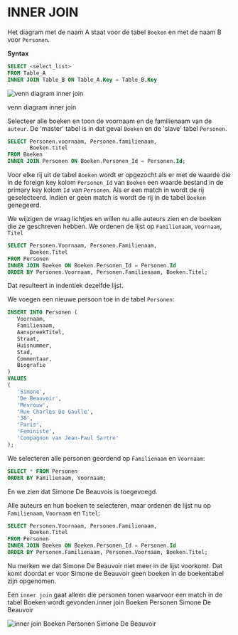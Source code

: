 # INNER JOIN

Het diagram met de naam A staat voor de tabel `Boeken` en met de naam B voor `Personen`.

**Syntax**

```sql
SELECT <select_list> 
FROM Table_A
INNER JOIN Table_B ON Table_A.Key = Table_B.Key
```

![venn diagram inner join](https://modernways.be/myap/it/image/sql/venn%20diagram%20inner%20join.png)

venn diagram inner join

Selecteer alle boeken en toon de voornaam en de familienaam van de `auteur`. De 'master' tabel is in dat geval `Boeken` en de 'slave' tabel `Personen`.

```sql
SELECT Personen.voornaam, Personen.familienaam,
       Boeken.titel 
FROM Boeken
INNER JOIN Personen ON Boeken.Personen_Id = Personen.Id;
```

Voor elke rij uit de tabel `Boeken` wordt er opgezocht als er met de waarde die in de foreign key kolom `Personen_Id` van `Boeken` een waarde bestand in de primary key kolom `Id` van `Personen`. Als er een match in wordt de rij geselecteerd. Indien er geen match is wordt de rij in de tabel `Boeken` genegeerd.

We wijzigen de vraag lichtjes en willen nu alle auteurs zien en de boeken die ze geschreven hebben. We ordenen de lijst op `Familienaam`, `Voornaam`, `Titel`

```sql
SELECT Personen.Voornaam, Personen.Familienaam,
       Boeken.Titel 
FROM Personen
INNER JOIN Boeken ON Boeken.Personen_Id = Personen.Id
ORDER BY Personen.Voornaam, Personen.Familienaam, Boeken.Titel;
```

Dat resulteert in indentiek dezelfde lijst.

We voegen een nieuwe persoon toe in de tabel `Personen`:

```sql
INSERT INTO Personen (
   Voornaam, 
   Familienaam,
   AanspreekTitel,
   Straat, 
   Huisnummer,
   Stad, 
   Commentaar,
   Biografie
)
VALUES
(
   'Simone', 
   'De Beauvoir', 
   'Mevrouw',
   'Rue Charles De Gaulle', 
   '38', 
   'Paris', 
   'Feministe',
   'Compagnon van Jean-Paul Sartre'
);
```

We selecteren alle personen geordend op `Familienaam` en `Voornaam`:

```sql
SELECT * FROM Personen
ORDER BY Familienaam, Voornaam;
```

En we zien dat Simone De Beauvois is toegevoegd.

Alle auteurs en hun boeken te selecteren, maar ordenen de lijst nu op `Familienaam`, `Voornaam` en `Titel`:

```sql
SELECT Personen.Voornaam, Personen.Familienaam,
       Boeken.Titel 
FROM Personen
INNER JOIN Boeken ON Boeken.Personen_Id = Personen.Id
ORDER BY Personen.Familienaam, Personen.Voornaam, Boeken.Titel;
```

Nu merken we dat Simone De Beauvoir niet meer in de lijst voorkomt. Dat komt doordat er voor Simone de Beauvoir geen boeken in de boekentabel zijn opgenomen.

Een `inner join` gaat alleen die personen tonen waarvoor een match in de tabel Boeken wordt gevonden.inner join Boeken Personen Simone De Beauvoir

![inner join Boeken Personen Simone De Beauvoir](https://modernways.be/myap/it/image/sql/inner%20join%20Boeken%20Personen%20Simone%20De%20Beauvoir.png)

